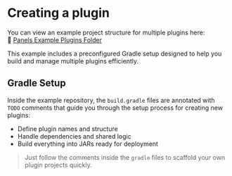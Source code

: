 # Creating a plugin

You can view an example project structure for multiple plugins here:  
🔗 [Panels Example Plugins Folder](https://github.com/lazarcloud/ftcontrol/tree/main/plugins/example)

This example includes a preconfigured Gradle setup designed to help you build and manage multiple plugins efficiently.  

## Gradle Setup

Inside the example repository, the `build.gradle` files are annotated with `TODO` comments that guide you through the setup process for creating new plugins:
- Define plugin names and structure
- Handle dependencies and shared logic
- Build everything into JARs ready for deployment

> Just follow the comments inside the `gradle` files to scaffold your own plugin projects quickly.